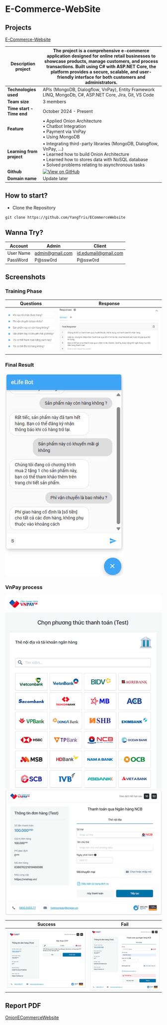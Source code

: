 # E-Commerce-WebSite

## Projects

[E-Commerce-Website](https://github.com/YangTris/ECommerceWebsite)

| **Description project**   | The project is a comprehensive e-commerce application designed for online retail businesses to showcase products, manage customers, and process transactions. Built using C# with ASP.NET Core, the platform provides a secure, scalable, and user-friendly interface for both customers and administrators. |
| ------------------------- | ----------------------------------------------------------------------------------------------------------------------------------------------------------------------------------------------------------------------------------------------------------------------------------------------------------------------------------------------------------- |
| **Technologies used**     | APIs (MongoDB, Dialogflow, VnPay), Entity Framework LINQ, MongoDb, C#, ASP.NET Core, Jira, Git, VS Code |                                                                                                                                                                                                                                                                                            
| **Team size**             | 3 members |                                                                                                                                                                                                                                                                                                                                      
| **Time start - Time end** | October 2024 - Present  |                                                                                                                                                                                                                                                                                                                                    
| **Feature**        | • Applied Onion Architecture <br> • Chatbot Integration <br> • Payment via VnPay <br> • Using MongoDB |                                                                                                                                                                   
| **Learning from project** | • Integrating third-party libraries (MongoDB, Dialogflow, VnPay, ...) <br> • Learned how to build Onion Architecture <br> • Learned how to stores data with NoSQL database <br> • Solved problems relating to asynchronous tasks |                                                                                                                                                                                                               
| **Github**                | [![View on GitHub](https://img.shields.io/badge/GitHub-View_on_GitHub-blue?logo=GitHub)](https://github.com/YangTris/ECommerceWebsite)  |                                                                                                                                                                                                                         
| **Domain name**           | Update later |                                                                                                                                                                                                                                                                                                                                                


## How to start?

- Clone the Repository

```
git clone https://github.com/YangTris/ECommerceWebsite
```
## Wanna Try?

Account | Admin | Client | 
--- | --- | --- |
User Name | admin@gmail.com     | id.edumail@gmail.com | 
PassWord | P@ssw0rd   | P@ssw0rd | 


## Screenshots
### Training Phase

Questions             |  Response
:-------------------------:|:-------------------------:
![](ECommerceWebsite/wwwroot/Assets/z6047853019446_d9bee1e3a1b766de84304be7c82a441d.jpg)  | ![](ECommerceWebsite/wwwroot/Assets/z6047858969634_265006aa1bbda081f2a01d2b10d8ac12.jpg)

### Final Result
![Final Result](ECommerceWebsite/wwwroot/Assets/z6047911185376_35101a09d9e7b8b4c71664c7f2f76cbf.jpg)

### VnPay process
![VnPay](ECommerceWebsite/wwwroot/Assets/z6047849407799_ac87d4eae790e18bd829f1b6bb4ed725.jpg)
![VnPay](ECommerceWebsite/wwwroot/Assets/z6047861346537_1cd0ad1b9432a2db2afecbfd15885087.jpg)

Success             |  Fail
:-------------------------:|:-------------------------:
![](ECommerceWebsite/wwwroot/Assets/z6047925008446_2295345e4e6ac18d444f9b3d550e94f8.jpg)  |  ![](ECommerceWebsite/wwwroot/Assets/z6047932276379_6fdecb4c784c9f83a11a44e26bdf7dfe.jpg)

## Report PDF

[OnionECommerceWebsite](OnionASP.NET.pdf)


